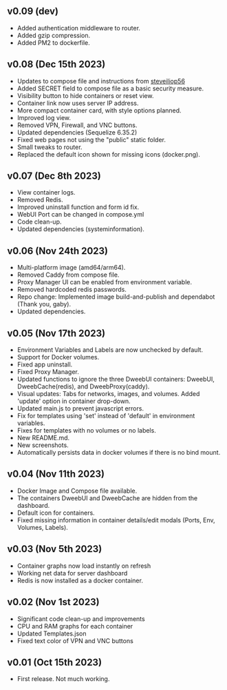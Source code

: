 ## v0.09 (dev)
* Added authentication middleware to router.
* Added gzip compression.
* Added PM2 to dockerfile.

## v0.08 (Dec 15th 2023)
* Updates to compose file and instructions from [steveiliop56](https://github.com/steveiliop56)
* Added SECRET field to compose file as a basic security measure.
* Visibility button to hide containers or reset view.
* Container link now uses server IP address.
* More compact container card, with style options planned.
* Improved log view.
* Removed VPN, Firewall, and VNC buttons.
* Updated dependencies (Sequelize 6.35.2)
* Fixed web pages not using the "public" static folder.
* Small tweaks to router.
* Replaced the default icon shown for missing icons (docker.png).

## v0.07 (Dec 8th 2023)
* View container logs.
* Removed Redis.
* Improved uninstall function and form id fix.
* WebUI Port can be changed in compose.yml
* Code clean-up.
* Updated dependencies (systeminformation).
  
## v0.06 (Nov 24th 2023)
* Multi-platform image (amd64/arm64).
* Removed Caddy from compose file.
* Proxy Manager UI can be enabled from environment variable.
* Removed hardcoded redis passwords.
* Repo change: Implemented image build-and-publish and dependabot (Thank you, gaby).
* Updated dependencies.

## v0.05 (Nov 17th 2023)
* Environment Variables and Labels are now unchecked by default.
* Support for Docker volumes.
* Fixed app uninstall.
* Fixed Proxy Manager.
* Updated functions to ignore the three DweebUI containers: DweebUI, DweebCache(redis), and DweebProxy(caddy).
* Visual updates: Tabs for networks, images, and volumes. Added 'update' option in container drop-down.
* Updated main.js to prevent javascript errors.
* Fix for templates using 'set' instead of 'default' in environment variables.
* Fixes for templates with no volumes or no labels.
* New README.md.
* New screenshots.
* Automatically persists data in docker volumes if there is no bind mount.

## v0.04 (Nov 11th 2023)
* Docker Image and Compose file available.
* The containers DweebUI and DweebCache are hidden from the dashboard.
* Default icon for containers.
* Fixed missing information in container details/edit modals (Ports, Env, Volumes, Labels).

## v0.03 (Nov 5th 2023)
* Container graphs now load instantly on refresh
* Working net data for server dashboard
* Redis is now installed as a docker container.


## v0.02 (Nov 1st 2023)
* Significant code clean-up and improvements
* CPU and RAM graphs for each container
* Updated Templates.json
* Fixed text color of VPN and VNC buttons


## v0.01 (Oct 15th 2023)
* First release. Not much working.
